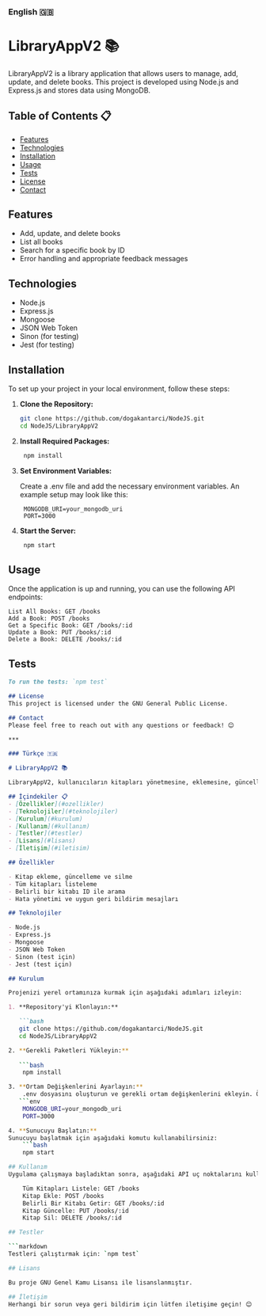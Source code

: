 ### English 🇬🇧

# LibraryAppV2 📚

LibraryAppV2 is a library application that allows users to manage, add, update, and delete books. This project is developed using Node.js and Express.js and stores data using MongoDB.

## Table of Contents 📋
- [Features](#features)
- [Technologies](#technologies)
- [Installation](#installation)
- [Usage](#usage)
- [Tests](#tests)
- [License](#license)
- [Contact](#contact)

## Features

- Add, update, and delete books
- List all books
- Search for a specific book by ID
- Error handling and appropriate feedback messages

## Technologies

- Node.js
- Express.js
- Mongoose
- JSON Web Token
- Sinon (for testing)
- Jest (for testing)

## Installation

To set up your project in your local environment, follow these steps:

1. **Clone the Repository:**

   ```bash
   git clone https://github.com/dogakantarci/NodeJS.git
   cd NodeJS/LibraryAppV2

2. **Install Required Packages:**

   ```bash
    npm install

3. **Set Environment Variables:**

    Create a .env file and add the necessary environment variables. An example setup may look like this:

   ```env
    MONGODB_URI=your_mongodb_uri
    PORT=3000

4. **Start the Server:**

   ```bash
    npm start

## Usage
Once the application is up and running, you can use the following API endpoints:

    List All Books: GET /books
    Add a Book: POST /books
    Get a Specific Book: GET /books/:id
    Update a Book: PUT /books/:id
    Delete a Book: DELETE /books/:id

## Tests
```markdown
To run the tests: `npm test`

## License
This project is licensed under the GNU General Public License.

## Contact
Please feel free to reach out with any questions or feedback! 😊

***

### Türkçe 🇹🇷

# LibraryAppV2 📚

LibraryAppV2, kullanıcıların kitapları yönetmesine, eklemesine, güncellemesine ve silmesine olanak tanıyan bir kütüphane uygulamasıdır. Bu proje, Node.js ve Express.js kullanılarak geliştirilmiştir ve MongoDB ile veri saklamaktadır.

## İçindekiler 📋
- [Özellikler](#ozellikler)
- [Teknolojiler](#teknolojiler)
- [Kurulum](#kurulum)
- [Kullanım](#kullanım)
- [Testler](#testler)
- [Lisans](#lisans)
- [İletişim](#iletisim)

## Özellikler

- Kitap ekleme, güncelleme ve silme
- Tüm kitapları listeleme
- Belirli bir kitabı ID ile arama
- Hata yönetimi ve uygun geri bildirim mesajları

## Teknolojiler

- Node.js
- Express.js
- Mongoose
- JSON Web Token
- Sinon (test için)
- Jest (test için)

## Kurulum

Projenizi yerel ortamınıza kurmak için aşağıdaki adımları izleyin:

1. **Repository'yi Klonlayın:**

   ```bash
   git clone https://github.com/dogakantarci/NodeJS.git
   cd NodeJS/LibraryAppV2

2. **Gerekli Paketleri Yükleyin:**
   
   ```bash
    npm install

3. **Ortam Değişkenlerini Ayarlayın:**
    .env dosyasını oluşturun ve gerekli ortam değişkenlerini ekleyin. Örnek bir yapı şu şekilde olabilir:
   ```env
    MONGODB_URI=your_mongodb_uri
    PORT=3000

4. **Sunucuyu Başlatın:**
Sunucuyu başlatmak için aşağıdaki komutu kullanabilirsiniz:
    ```bash
    npm start

## Kullanım
Uygulama çalışmaya başladıktan sonra, aşağıdaki API uç noktalarını kullanabilirsiniz:

    Tüm Kitapları Listele: GET /books
    Kitap Ekle: POST /books
    Belirli Bir Kitabı Getir: GET /books/:id
    Kitap Güncelle: PUT /books/:id
    Kitap Sil: DELETE /books/:id

## Testler

```markdown
Testleri çalıştırmak için: `npm test`

## Lisans

Bu proje GNU Genel Kamu Lisansı ile lisanslanmıştır.

## İletişim
Herhangi bir sorun veya geri bildirim için lütfen iletişime geçin! 😊